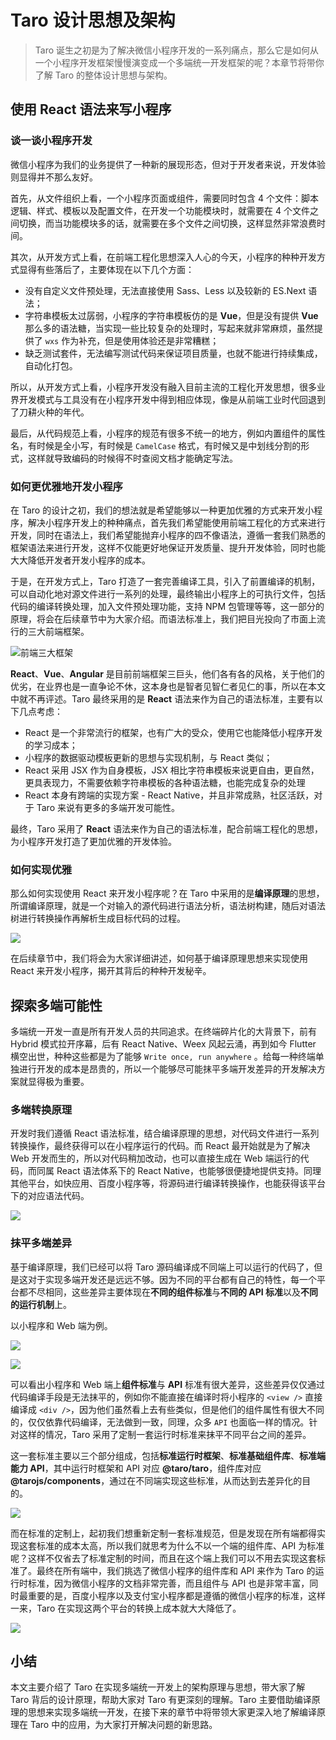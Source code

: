 
# Taro 设计思想及架构

> Taro 诞生之初是为了解决微信小程序开发的一系列痛点，那么它是如何从一个小程序开发框架慢慢演变成一个多端统一开发框架的呢？本章节将带你了解 Taro 的整体设计思想与架构。

## 使用 React 语法来写小程序

### 谈一谈小程序开发

微信小程序为我们的业务提供了一种新的展现形态，但对于开发者来说，开发体验则显得并不那么友好。

首先，从文件组织上看，一个小程序页面或组件，需要同时包含 4 个文件：脚本逻辑、样式、模板以及配置文件，在开发一个功能模块时，就需要在 4 个文件之间切换，而当功能模块多的话，就需要在多个文件之间切换，这样显然非常浪费时间。

其次，从开发方式上看，在前端工程化思想深入人心的今天，小程序的种种开发方式显得有些落后了，主要体现在以下几个方面：

- 没有自定义文件预处理，无法直接使用 Sass、Less 以及较新的 ES.Next 语法；
- 字符串模板太过孱弱，小程序的字符串模板仿的是 **Vue**，但是没有提供 **Vue** 那么多的语法糖，当实现一些比较复杂的处理时，写起来就非常麻烦，虽然提供了 `wxs` 作为补充，但是使用体验还是非常糟糕；
- 缺乏测试套件，无法编写测试代码来保证项目质量，也就不能进行持续集成，自动化打包。

所以，从开发方式上看，小程序开发没有融入目前主流的工程化开发思想，很多业界开发模式与工具没有在小程序开发中得到相应体现，像是从前端工业时代回退到了刀耕火种的年代。

最后，从代码规范上看，小程序的规范有很多不统一的地方，例如内置组件的属性名，有时候是全小写，有时候是 `CamelCase` 格式，有时候又是中划线分割的形式，这样就导致编码的时候得不时查阅文档才能确定写法。

### 如何更优雅地开发小程序

在 Taro 的设计之初，我们的想法就是希望能够以一种更加优雅的方式来开发小程序，解决小程序开发上的种种痛点，首先我们希望能使用前端工程化的方式来进行开发，同时在语法上，我们希望能抛弃小程序的四不像语法，遵循一套我们熟悉的框架语法来进行开发，这样不仅能更好地保证开发质量、提升开发体验，同时也能大大降低开发者开发小程序的成本。

于是，在开发方式上，Taro 打造了一套完善编译工具，引入了前置编译的机制，可以自动化地对源文件进行一系列的处理，最终输出小程序上的可执行文件，包括代码的编译转换处理，加入文件预处理功能，支持 NPM 包管理等等，这一部分的原理，将会在后续章节中为大家介绍。而语法标准上，我们把目光投向了市面上流行的三大前端框架。

![前端三大框架](https://user-gold-cdn.xitu.io/2018/10/8/1665182480ea31e5?w=1008&h=292&f=png&s=69087)

**React**、**Vue**、**Angular** 是目前前端框架三巨头，他们各有各的风格，关于他们的优劣，在业界也是一直争论不休，这本身也是智者见智仁者见仁的事，所以在本文中就不再评述。Taro 最终采用的是 **React** 语法来作为自己的语法标准，主要有以下几点考虑：

- React 是一个非常流行的框架，也有广大的受众，使用它也能降低小程序开发的学习成本；
- 小程序的数据驱动模板更新的思想与实现机制，与 React 类似；
- React 采用 JSX 作为自身模板，JSX 相比字符串模板来说更自由，更自然，更具表现力，不需要依赖字符串模板的各种语法糖，也能完成复杂的处理
- React 本身有跨端的实现方案 - React Native，并且非常成熟，社区活跃，对于 Taro 来说有更多的多端开发可能性。

最终，Taro 采用了 **React** 语法来作为自己的语法标准，配合前端工程化的思想，为小程序开发打造了更加优雅的开发体验。

### 如何实现优雅

那么如何实现使用 React 来开发小程序呢？在 Taro 中采用的是**编译原理**的思想，所谓编译原理，就是一个对输入的源代码进行语法分析，语法树构建，随后对语法树进行转换操作再解析生成目标代码的过程。

![](https://user-gold-cdn.xitu.io/2018/10/8/1665182480dfc020?w=1476&h=382&f=jpeg&s=111644)

在后续章节中，我们将会为大家详细讲述，如何基于编译原理思想来实现使用 React 来开发小程序，揭开其背后的种种开发秘辛。

## 探索多端可能性

多端统一开发一直是所有开发人员的共同追求。在终端碎片化的大背景下，前有 Hybrid 模式拉开序幕，后有 React Native、Weex 风起云涌，再到如今 Flutter 横空出世，种种这些都是为了能够 `Write once, run anywhere` 。给每一种终端单独进行开发的成本是昂贵的，所以一个能够尽可能抹平多端开发差异的开发解决方案就显得极为重要。

### 多端转换原理

开发时我们遵循 React 语法标准，结合编译原理的思想，对代码文件进行一系列转换操作，最终获得可以在小程序运行的代码。而 React 最开始就是为了解决 Web 开发而生的，所以对代码稍加改动，也可以直接生成在 Web 端运行的代码，而同属 React 语法体系下的 React Native，也能够很便捷地提供支持。同理其他平台，如快应用、百度小程序等，将源码进行编译转换操作，也能获得该平台下的对应语法代码。

![](https://user-gold-cdn.xitu.io/2018/10/8/1665182486e8b561?w=1202&h=688&f=jpeg&s=96658)

### 抹平多端差异

基于编译原理，我们已经可以将 Taro 源码编译成不同端上可以运行的代码了，但是这对于实现多端开发还是远远不够。因为不同的平台都有自己的特性，每一个平台都不尽相同，这些差异主要体现在**不同的组件标准**与**不同的 API 标准**以及**不同的运行机制**上。

以小程序和 Web 端为例。

![](https://user-gold-cdn.xitu.io/2018/10/8/1665182486f397d9?w=1448&h=666&f=jpeg&s=152288)


![](https://user-gold-cdn.xitu.io/2018/10/8/1665182487386fef?w=1444&h=656&f=jpeg&s=187816)

可以看出小程序和 Web 端上**组件标准**与 **API** 标准有很大差异，这些差异仅仅通过代码编译手段是无法抹平的，例如你不能直接在编译时将小程序的 `<view />` 直接编译成 `<div />`，因为他们虽然看上去有些类似，但是他们的组件属性有很大不同的，仅仅依靠代码编译，无法做到一致，同理，众多 `API` 也面临一样的情况。针对这样的情况，Taro 采用了定制一套运行时标准来抹平不同平台之间的差异。

这一套标准主要以三个部分组成，包括**标准运行时框架**、**标准基础组件库**、**标准端能力 API**，其中运行时框架和 API 对应 **@taro/taro**，组件库对应 **@tarojs/components**，通过在不同端实现这些标准，从而达到去差异化的目的。

![](https://user-gold-cdn.xitu.io/2018/10/8/16651824884a5682?w=1404&h=698&f=jpeg&s=158350)

而在标准的定制上，起初我们想重新定制一套标准规范，但是发现在所有端都得实现这套标准的成本太高，所以我们就思考为什么不以一个端的组件库、API 为标准呢？这样不仅省去了标准定制的时间，而且在这个端上我们可以不用去实现这套标准了。最终在所有端中，我们挑选了微信小程序的组件库和 API 来作为 Taro 的运行时标准，因为微信小程序的文档非常完善，而且组件与 API 也是非常丰富，同时最重要的是，百度小程序以及支付宝小程序都是遵循的微信小程序的标准，这样一来，Taro 在实现这两个平台的转换上成本就大大降低了。

![](https://user-gold-cdn.xitu.io/2018/10/8/16651824b8ac59a4?w=1410&h=726&f=jpeg&s=181825)

## 小结

本文主要介绍了 Taro 在实现多端统一开发上的架构原理与思想，带大家了解 Taro 背后的设计原理，帮助大家对 Taro 有更深刻的理解。Taro 主要借助编译原理的思想来实现多端统一开发，在接下来的章节中将带领大家更深入地了解编译原理在 Taro 中的应用，为大家打开解决问题的新思路。
